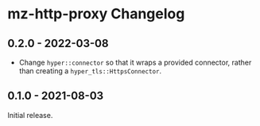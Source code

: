 # mz-http-proxy Changelog

## 0.2.0 - 2022-03-08

* Change `hyper::connector` so that it wraps a provided connector, rather
  than creating a `hyper_tls::HttpsConnector`.

## 0.1.0 - 2021-08-03

Initial release.
